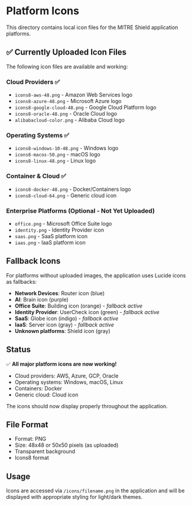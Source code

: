 # Platform Icons

This directory contains local icon files for the MITRE Shield application platforms.

## ✅ Currently Uploaded Icon Files

The following icon files are available and working:

### Cloud Providers ✅
- `icons8-aws-48.png` - Amazon Web Services logo
- `icons8-azure-48.png` - Microsoft Azure logo  
- `icons8-google-cloud-48.png` - Google Cloud Platform logo
- `icons8-oracle-48.png` - Oracle Cloud logo
- `alibabacloud-color.png` - Alibaba Cloud logo

### Operating Systems ✅
- `icons8-windows-10-48.png` - Windows logo
- `icons8-macos-50.png` - macOS logo
- `icons8-linux-48.png` - Linux logo

### Container & Cloud ✅
- `icons8-docker-48.png` - Docker/Containers logo
- `icons8-cloud-64.png` - Generic cloud icon

### Enterprise Platforms (Optional - Not Yet Uploaded)
- `office.png` - Microsoft Office Suite logo
- `identity.png` - Identity Provider icon
- `saas.png` - SaaS platform icon
- `iaas.png` - IaaS platform icon

## Fallback Icons

For platforms without uploaded images, the application uses Lucide icons as fallbacks:

- **Network Devices**: Router icon (blue)
- **AI**: Brain icon (purple)
- **Office Suite**: Building icon (orange) - *fallback active*
- **Identity Provider**: UserCheck icon (green) - *fallback active*
- **SaaS**: Globe icon (indigo) - *fallback active*
- **IaaS**: Server icon (gray) - *fallback active*
- **Unknown platforms**: Shield icon (gray)

## Status

✅ **All major platform icons are now working!**
- Cloud providers: AWS, Azure, GCP, Oracle
- Operating systems: Windows, macOS, Linux
- Containers: Docker
- Generic cloud: Cloud icon

The icons should now display properly throughout the application.

## File Format

- Format: PNG
- Size: 48x48 or 50x50 pixels (as uploaded)
- Transparent background
- Icons8 format

## Usage

Icons are accessed via `/icons/filename.png` in the application and will be displayed with appropriate styling for light/dark themes. 